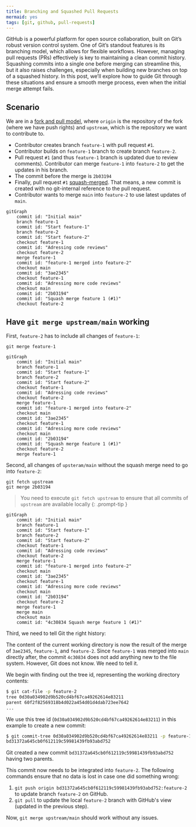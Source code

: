 ```yaml
---
title: Branching and Squashed Pull Requests
mermaid: yes
tags: [git, github, pull-requests]
---
```


GitHub is a powerful platform for open source collaboration, built on Git’s robust version control system.
One of Git’s standout features is its branching model, which allows for flexible workflows.
However, managing pull requests (PRs) effectively is key to maintaining a clean commit history.
Squashing commits into a single one before merging can streamline this, but it also raises challenges, especially when building new branches on top of a squashed history.
In this post, we’ll explore how to guide Git through these situations and ensure a smooth merge process, even when the initial merge attempt fails.

## Scenario

We are in a [fork and pull model](https://docs.github.com/en/pull-requests/collaborating-with-pull-requests/getting-started/about-collaborative-development-models), where `origin` is the repository of the fork (where we have push rights) and `upstream`, which is the repository we want to contribute to.

- Contributor creates branch `feature-1` with pull request `#1`.
- Contributor builds on `feature-1` branch to create branch `feature-2`.
- Pull request `#1` (and thus `feature-1` branch is updated due to review comments). Contributor can merge `feature-1` into `feature-2` to get the updates in his branch.
- The commit before the merge is `2b03194`
- Finally, pull request `#1` [squash-merged](https://docs.github.com/en/pull-requests/collaborating-with-pull-requests/incorporating-changes-from-a-pull-request/about-pull-request-merges#squash-and-merge-your-commits). That means, a new commit is created with no git-internal reference to the pull request.
- Contributor wants to merge `main` into  `feature-2` to use latest updates of `main`.

```mermaid
gitGraph
    commit id: "Initial main"
    branch feature-1
    commit id: "Start feature-1"
    branch feature-2
    commit id: "Start feature-2"
    checkout feature-1
    commit id: "Adressing code reviews"
    checkout feature-2
    merge feature-1
    commit id: "feature-1 merged into feature-2"
    checkout main
    commit id: "3ae2345"
    checkout feature-1
    commit id: "Adressing more code reviews"
    checkout main
    commit id: "2b03194"
    commit id: "Squash merge feature 1 (#1)"
    checkout feature-2
```

## Have `git merge upstream/main` working

First, `feature-2` has to include all changes of `feature-1`:

```terminal
git merge feature-1
```

```mermaid
gitGraph
    commit id: "Initial main"
    branch feature-1
    commit id: "Start feature-1"
    branch feature-2
    commit id: "Start feature-2"
    checkout feature-1
    commit id: "Adressing code reviews"
    checkout feature-2
    merge feature-1
    commit id: "feature-1 merged into feature-2"
    checkout main
    commit id: "3ae2345"
    checkout feature-1
    commit id: "Adressing more code reviews"
    checkout main
    commit id: "2b03194"
    commit id: "Squash merge feature 1 (#1)"
    checkout feature-2
    merge feature-1
```

Second, all changes of `upsteram/main` without the squash merge need to go into `feature-2`:

```terminal
git fetch upstream
git merge 2b03194
```

> You need to execute `git fetch upstream` to ensure that all commits of `upstream` are available locally
{: .prompt-tip }

```mermaid
gitGraph
    commit id: "Initial main"
    branch feature-1
    commit id: "Start feature-1"
    branch feature-2
    commit id: "Start feature-2"
    checkout feature-1
    commit id: "Adressing code reviews"
    checkout feature-2
    merge feature-1
    commit id: "feature-1 merged into feature-2"
    checkout main
    commit id: "3ae2345"
    checkout feature-1
    commit id: "Adressing more code reviews"
    checkout main
    commit id: "2b03194"
    checkout feature-2
    merge feature-1
    merge main
    checkout main
    commit id: "4c30834 Squash merge feature 1 (#1)"
```

Third, we need to tell Git the right history:

The content of the current working directory is now the result of the merge of `3ae2345`, `feature-1`, and `feature-2`.
Since `feature-1` was merged into `main` directly after, the commit `4c30834` does not add anything new to the file system.
However, Git does not know.
We need to tell it.

We begin with finding out the tree id, representing the working directory contents:

```bash
$ git cat-file -p feature-2
tree 0d30a034902d9b520cd4bf67ca49262614e83211
parent 60f2f82569318b4d022a454d01d4dab723ee7642
...
```

We use this tree id (`0d30a034902d9b520cd4bf67ca49262614e83211`) in this example to create a new commit:

```bash
$ git commit-tree 0d30a034902d9b520cd4bf67ca49262614e83211 -p feature-1 -p 4c30834
bd31372a645cb0f612119c59981439fb93abd752
```

Git created a new commit `bd31372a645cb0f612119c59981439fb93abd752` having two parents.

This commit now needs to be integrated into `feature-2`.
The following commands ensure that no data is lost in case one did something wrong:

1. `git push origin bd31372a645cb0f612119c59981439fb93abd752:feature-2` to update branch `feature-2` on GitHub.
2. `git pull` to update the local `feature-2` branch with GitHub's view (updated in the previous step).

Now, `git merge upstream/main` should work without any issues.
